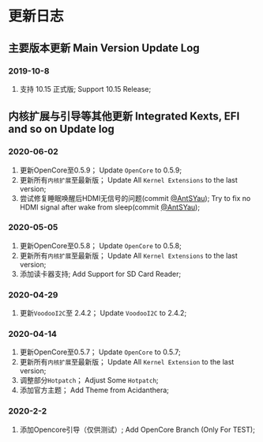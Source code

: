 # 更新日志

## 主要版本更新 Main Version Update Log 
### 2019-10-8

1. 支持 10.15 正式版; Support 10.15 Release;

## 内核扩展与引导等其他更新 Integrated Kexts, EFI and so on Update log

### 2020-06-02

1. 更新OpenCore至0.5.9；
   Update `OpenCore` to 0.5.9;
1. 更新所有`内核扩展`至最新版；
   Update All `Kernel Extensions` to the last version;
1. 尝试修复睡眠唤醒后HDMI无信号的问题(commit [@AntSYau](https://github.com/jardenliu/XPS15-9560-Catalina/pull/143/commits/5c918a6fca9b300754a5659e3efb78e8571f02f4));
   Try to fix no HDMI signal after wake from sleep(commit [@AntSYau](https://github.com/jardenliu/XPS15-9560-Catalina/pull/143/commits/5c918a6fca9b300754a5659e3efb78e8571f02f4));

### 2020-05-05

1. 更新OpenCore至0.5.8；
   Update `OpenCore` to 0.5.8;
1. 更新所有`内核扩展`至最新版；
   Update All `Kernel Extensions` to the last version;
1. 添加读卡器支持;
   Add Support for SD Card Reader;

### 2020-04-29

1. 更新`VoodooI2C`至 2.4.2；
   Update `VoodooI2C` to 2.4.2;
 
### 2020-04-14

1. 更新OpenCore至0.5.7；
   Update `OpenCore` to 0.5.7;
3. 更新所有`内核扩展`至最新版；
   Update All `Kernel Extension` to the last version;
4. 调整部分`Hotpatch`；
   Adjust Some `Hotpatch`;
5. 添加官方主题；
   Add Theme from Acidanthera;

### 2020-2-2
1. 添加Opencore引导（仅供测试）;
   Add OpenCore Branch (Only For TEST);